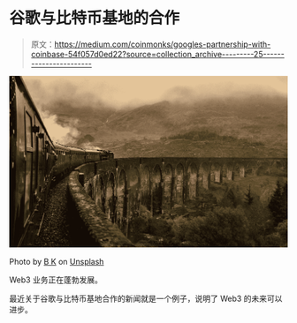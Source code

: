 # 谷歌与比特币基地的合作

> 原文：<https://medium.com/coinmonks/googles-partnership-with-coinbase-54f057d0ed22?source=collection_archive---------25----------------------->

![](img/72e8ae7b31788bc457de640be64c7368.png)

Photo by [B K](https://unsplash.com/@woolyart?utm_source=medium&utm_medium=referral) on [Unsplash](https://unsplash.com?utm_source=medium&utm_medium=referral)

Web3 业务正在蓬勃发展。

最近关于谷歌与比特币基地合作的新闻就是一个例子，说明了 Web3 的未来可以进步。